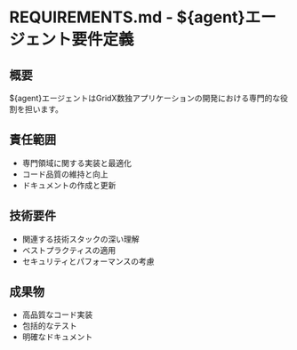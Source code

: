 # REQUIREMENTS.md - ${agent}エージェント要件定義

## 概要
${agent}エージェントはGridX数独アプリケーションの開発における専門的な役割を担います。

## 責任範囲
- 専門領域に関する実装と最適化
- コード品質の維持と向上
- ドキュメントの作成と更新

## 技術要件
- 関連する技術スタックの深い理解
- ベストプラクティスの適用
- セキュリティとパフォーマンスの考慮

## 成果物
- 高品質なコード実装
- 包括的なテスト
- 明確なドキュメント
